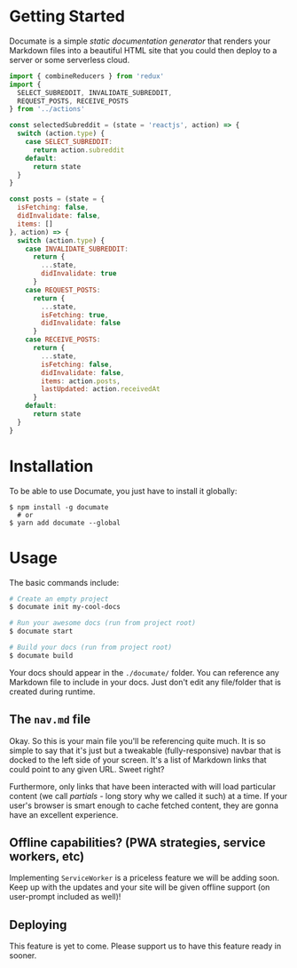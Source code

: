 # Getting Started

Documate is a simple _static documentation generator_ that renders your Markdown files
into a beautiful HTML site that you could then deploy to a server or some serverless
cloud.

```javascript
import { combineReducers } from 'redux'
import {
  SELECT_SUBREDDIT, INVALIDATE_SUBREDDIT,
  REQUEST_POSTS, RECEIVE_POSTS
} from '../actions'

const selectedSubreddit = (state = 'reactjs', action) => {
  switch (action.type) {
    case SELECT_SUBREDDIT:
      return action.subreddit
    default:
      return state
  }
}

const posts = (state = {
  isFetching: false,
  didInvalidate: false,
  items: []
}, action) => {
  switch (action.type) {
    case INVALIDATE_SUBREDDIT:
      return {
        ...state,
        didInvalidate: true
      }
    case REQUEST_POSTS:
      return {
        ...state,
        isFetching: true,
        didInvalidate: false
      }
    case RECEIVE_POSTS:
      return {
        ...state,
        isFetching: false,
        didInvalidate: false,
        items: action.posts,
        lastUpdated: action.receivedAt
      }
    default:
      return state
  }
}

```

# Installation

To be able to use Documate, you just have to install it globally:

```
$ npm install -g documate
  # or
$ yarn add documate --global
```

# Usage

The basic commands include:

```bash
# Create an empty project
$ documate init my-cool-docs

# Run your awesome docs (run from project root)
$ documate start

# Build your docs (run from project root)
$ documate build
```

Your docs should appear in the `./documate/` folder. You can reference any Markdown file to
include in your docs. Just don't edit any file/folder that is created during runtime.

## The `nav.md` file

Okay. So this is your main file you'll be referencing quite much. It is so simple to say that it's
just but a tweakable (fully-responsive) navbar that is docked to the left side of your screen. It's
a list of Markdown links that could point to any given URL. Sweet right?

Furthermore, only links that have been interacted with will load particular content (we call _partials_ - long story why we called it such) at a time. If your user's browser is smart enough to cache fetched content, they are gonna have an excellent experience.

## Offline capabilities? (PWA strategies, service workers, etc)

Implementing `ServiceWorker` is a priceless feature we will be adding soon. Keep up with the updates and
your site will be given offline support (on user-prompt included as well)!

## Deploying

This feature is yet to come. Please support us to have this feature ready in sooner.
